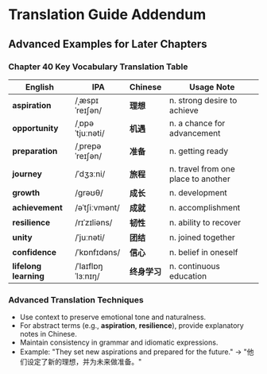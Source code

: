 # Translation Guide Addendum

## Advanced Examples for Later Chapters

### Chapter 40 Key Vocabulary Translation Table
| English | IPA | Chinese | Usage Note |
|---------|-----|--------|------------|
| **aspiration** | /ˌæspɪˈreɪʃən/ | **理想** | n. strong desire to achieve |
| **opportunity** | /ˌɒpəˈtjuːnəti/ | **机遇** | n. a chance for advancement |
| **preparation** | /ˌprepəˈreɪʃən/ | **准备** | n. getting ready |
| **journey** | /ˈdʒɜːni/ | **旅程** | n. travel from one place to another |
| **growth** | /ɡrəʊθ/ | **成长** | n. development |
| **achievement** | /əˈtʃiːvmənt/ | **成就** | n. accomplishment |
| **resilience** | /rɪˈzɪliəns/ | **韧性** | n. ability to recover |
| **unity** | /ˈjuːnəti/ | **团结** | n. joined together |
| **confidence** | /ˈkɒnfɪdəns/ | **信心** | n. belief in oneself |
| **lifelong learning** | /ˈlaɪflɒŋ ˈlɜːnɪŋ/ | **终身学习** | n. continuous education |




### Advanced Translation Techniques
- Use context to preserve emotional tone and naturalness.
- For abstract terms (e.g., **aspiration**, **resilience**), provide explanatory notes in Chinese.
- Maintain consistency in grammar and idiomatic expressions.
- Example: "They set new aspirations and prepared for the future." → "他们设定了新的理想，并为未来做准备。"
